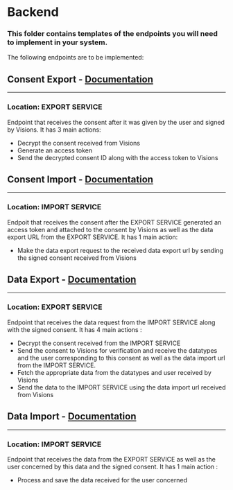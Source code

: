 # Backend

### This folder contains templates of the endpoints you will need to implement in your system.

The following endpoints are to be implemented:

## Consent Export - [Documentation](https://visionstrust.com/public/docs#consentExport)

---

### Location: EXPORT SERVICE

Endpoint that receives the consent after it was given by the user and signed by Visions. It has 3 main actions:

-   Decrypt the consent received from Visions
-   Generate an access token
-   Send the decrypted consent ID along with the access token to Visions

## Consent Import - [Documentation](https://visionstrust.com/public/docs#consentImport)

---

### Location: IMPORT SERVICE

Endpoit that receives the consent after the EXPORT SERVICE generated an access token and attached to the consent by Visions as well as the data export URL from the EXPORT SERVICE. It has 1 main action:

-   Make the data export request to the received data export url by sending the signed consent received from Visions

## Data Export - [Documentation](https://visionstrust.com/public/docs#dataExport)

---

### Location: EXPORT SERVICE

Endpoint that receives the data request from the IMPORT SERVICE along with the signed consent. It has 4 main actions :

-   Decrypt the consent received from the IMPORT SERVICE
-   Send the consent to Visions for verification and receive the datatypes and the user corresponding to this consent as well as the data import url from the IMPORT SERVICE.
-   Fetch the appropriate data from the datatypes and user received by Visions
-   Send the data to the IMPORT SERVICE using the data import url received from Visions

## Data Import - [Documentation](https://visionstrust.com/public/docs#dataImport)

---

### Location: IMPORT SERVICE

Endpoint that receives the data from the EXPORT SERVICE as well as the user concerned by this data and the signed consent. It has 1 main action :

-   Process and save the data received for the user concerned

